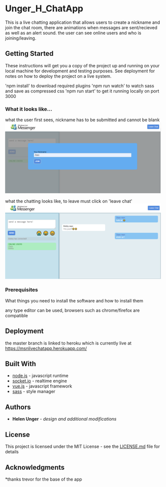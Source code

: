 # Unger_H_ChatApp

This is a live chatting application that allows users to create a nickname and join the chat room, there are animations when messages are sent/recieved as well as an alert sound. the user can see online users and who is joining/leaving.

## Getting Started

These instructions will get you a copy of the project up and running on your local machine for development and testing purposes. See deployment for notes on how to deploy the project on a live system.

'npm install' to download required plugins
'npm run watch' to watch sass and save as compressed css
'npm run start' to get it running locally on port 3000 

### What it looks like...
what the user first sees, nickname has to be submitted and cannot be blank
![](public/images/chatapp.png)

what the chatting looks like, to leave must click on 'leave chat'
![](public/images/emojis.png)

### Prerequisites

What things you need to install the software and how to install them

any type editor can be used, browsers such as chrome/firefox are compatible

## Deployment

the master branch is linked to heroku which is currently live at https://msnlivechatapp.herokuapp.com/

## Built With

* [node.js](https://nodejs.org/en/docs/) - javascript runtime
* [socket.io](https://socket.io/) - realtime engine
* [vue.js](https://vuejs.org/) - javascript framework
* [sass](https://sass-lang.com/documentation/file.SASS_REFERENCE.html) - style manager

## Authors

* **Helen Unger** - *design and additional modifications*

## License

This project is licensed under the MIT License - see the [LICENSE.md](LICENSE.md) file for details

## Acknowledgments

*thanks trevor for the base of the app
